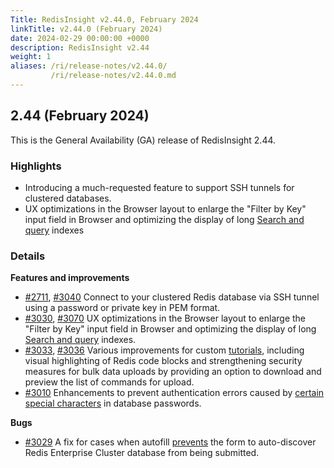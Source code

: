 ```yaml
---
Title: RedisInsight v2.44.0, February 2024
linkTitle: v2.44.0 (February 2024)
date: 2024-02-29 00:00:00 +0000
description: RedisInsight v2.44
weight: 1
aliases: /ri/release-notes/v2.44.0/
         /ri/release-notes/v2.44.0.md
---
```

## 2.44 (February 2024)
This is the General Availability (GA) release of RedisInsight 2.44.

### Highlights
- Introducing a much-requested feature to support SSH tunnels for clustered databases.
- UX optimizations in the Browser layout to enlarge the "Filter by Key" input field in Browser and optimizing the display of long [Search and query](https://redis.io/docs/interact/search-and-query/?utm_source=redisinsight&utm_medium=main&utm_campaign=redisinsight_release_notes) indexes


### Details

**Features and improvements**
- [#2711](https://github.com/RedisInsight/RedisInsight/pull/2711), [#3040](https://github.com/RedisInsight/RedisInsight/pull/3040) Connect to your clustered Redis database via SSH tunnel using a password or private key in PEM format.
- [#3030](https://github.com/RedisInsight/RedisInsight/pull/3030), [#3070](https://github.com/RedisInsight/RedisInsight/pull/3070) UX optimizations in the Browser layout to enlarge the "Filter by Key" input field in Browser and optimizing the display of long [Search and query](https://redis.io/docs/interact/search-and-query/?utm_source=redisinsight&utm_medium=main&utm_campaign=redisinsight_release_notes) indexes.
- [#3033](https://github.com/RedisInsight/RedisInsight/pull/3033), [#3036](https://github.com/RedisInsight/RedisInsight/pull/3036) Various improvements for custom [tutorials](https://github.com/RedisInsight/Tutorials), including visual highlighting of Redis code blocks and strengthening security measures for bulk data uploads by providing an option to download and preview the list of commands for upload.
- [#3010](https://github.com/RedisInsight/RedisInsight/pull/3010) Enhancements to prevent authentication errors caused by [certain special characters](https://github.com/RedisInsight/RedisInsight/issues/3019) in database passwords. 

**Bugs**
- [#3029](https://github.com/RedisInsight/RedisInsight/pull/3029) A fix for cases when autofill [prevents](https://github.com/RedisInsight/RedisInsight/issues/3026) the form to auto-discover Redis Enterprise Cluster database from being submitted.
